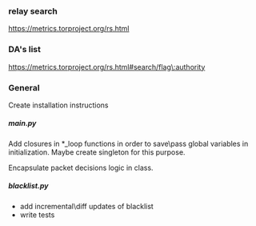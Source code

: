 ### relay search
https://metrics.torproject.org/rs.html


### DA's list
https://metrics.torproject.org/rs.html#search/flag\:authority


### General

Create installation instructions

##### main.py

Add closures in *_loop functions in order to save\pass global variables in initialization. 
Maybe create singleton for this purpose.

Encapsulate packet decisions logic in class.

##### blacklist.py

- add incremental\diff updates of blacklist
- write tests
